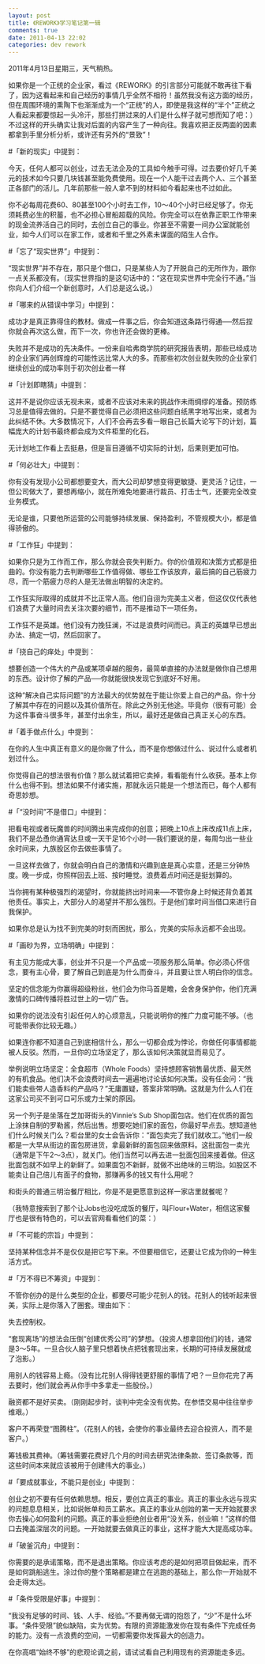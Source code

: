 ```yaml
---
layout: post
title: 《REWORK》学习笔记第一辑
comments: true
date: 2011-04-13 22:02
categories: dev rework
---
```


2011年4月13日星期三，天气稍热。

如果你是一个正统的企业家，看过《REWORK》的引言部分可能就不敢再往下看了，因为这看起来和自己经历的事情几乎全然不相符！虽然我没有这方面的经历，但在周围环境的熏陶下也渐渐成为一个“正统”的人，即使是我这样的“半个”正统之人看起来都要惊起一头冷汗，那些打拼过来的人们是什么样子就可想而知了吧：）不过这样的开头确实让我对后面的内容产生了一种向往。我喜欢把正反两面的因素都拿到手里分析分析，或许还有另外的“景致”！

#「新的现实」中提到：

今天，任何人都可以创业，过去无法企及的工具如今触手可得。过去要价好几千美元的技术如今只要几块钱甚至能免费使用。现在一个人能干过去两个人、三个甚至正各部门的活儿。几年前那些一般人拿不到的材料如今看起来也不过如此。

你不必每周花费60、80甚至100个小时去工作，10～40个小时已经足够了。你无须耗费必生的积蓄，也不必担心冒船超载的风险。你完全可以在依靠正职工作带来的现金流养活自己的同时，去创立自己的事业。你甚至不需要一间办公室就能创业，如今人们可以在家工作，或者和千里之外素未谋面的陌生人合作。

#「忘了“现实世界”」中提到：

“现实世界”并不存在，那只是个借口，只是某些人为了开脱自己的无所作为，跟你一点关系都没有。（现实世界指的是这句话中的：“这在现实世界中完全行不通。”当你向人们介绍一个新创意时，人们总是这么说。）

#「哪来的从错误中学习」中提到：

成功才是真正靠得住的教材。做成一件事之后，你会知道这条路行得通──然后捏你就会再次这么做，而下一次，你也许还会做的更棒。

失败并不是成功的先决条件。一份来自哈弗商学院的研究报告表明，那些已经成功的企业家们再创辉煌的可能性远比常人大的多。而那些初次创业就失败的企业家们继续创业的成功率则于初次创业者一样

#「计划即瞎猜」中提到：

这并不是说你应该无视未来，或者不应该对未来的挑战作未雨绸缪的准备。预防练习总是值得去做的。只是不要觉得自己必须把这些问题白纸黑字地写出来，或者为此纠结不休。大多数情况下，人们不会再去多看一眼自己长篇大论写下的计划，篇幅庞大的计划书最终都会成为文件柜里的化石。

无计划地工作看上去挺悬，但是盲目遵循不切实际的计划，后果则更加可怕。

#「何必壮大」中提到：

你有没有发现小公司都想要变大，而大公司却梦想变得更敏捷、更灵活？记住，一但公司做大了，要想再缩小，就在所难免地要进行裁员、打击士气，还要完全改变业务模式。

无论是谁，只要他所运营的公司能够持续发展、保持盈利，不管规模大小，都是值得骄傲的。

#「工作狂」中提到：

如果你只是为工作而工作，那么你就会丧失判断力。你的价值观和决策方式都是扭曲的。你没有能力去判断哪些工作值得做、哪些工作该放弃，最后搞的自己筋疲力尽，而一个筋疲力尽的人是无法做出明智的决定的。

工作狂实际取得的成就并不比正常人高。他们自诩为完美主义者，但这仅仅代表他们浪费了大量时间去关注次要的细节，而不是推动下一项任务。

工作狂不是英雄。他们没有力挽狂澜，不过是浪费时间而已。真正的英雄早已想出办法、搞定一切，然后回家了。

#「挠自己的痒处」中提到：

想要创造一个伟大的产品或某项卓越的服务，最简单直接的办法就是做你自己想用的东西。设计你了解的产品──你就能很快发现它到底好不好用。

这种“解决自己实际问题”的方法最大的优势就在于能让你爱上自己的产品。你十分了解其中存在的问题以及其价值所在。除此之外别无他途。毕竟你（很有可能）会为这件事奋斗很多年，甚至付出余生，所以，最好还是做自己真正关心的东西。

#「着手做点什么」中提到：

在你的人生中真正有意义的是你做了什么，而不是你想做过什么、说过什么或者机划过什么。

你觉得自己的想法很有价值？那么就试着把它卖掉，看看能有什么收获。基本上你什么也得不到。想法如果不付诸实施，那就永远只能是一个想法而已，每个人都有奇思妙想。

#「“没时间”不是借口」中提到：

把看电视或者玩魔兽的时间腾出来完成你的创意；把晚上10点上床改成11点上床，我们不是怂恿你通宵达旦或一天干足16个小时──我们要说的是，每周匀出一些业余时间来，九族股区你去做些事情了。

一旦这样去做了，你就会明白自己的激情和兴趣到底是真心实意，还是三分钟热度。晚一步成，你照样回去上班、按时睡觉。浪费着点时间还是挺划算的。

当你拥有某种极强烈的渴望时，你就能挤出时间来──不管你身上时候还背负着其他责任。事实上，大部分人的渴望并不那么强烈。于是他们拿时间当借口来进行自我保护。

如果你总是认为找不到完美的时刻而困扰，那么，完美的实际永远都不会出现。

#「画砂为界，立场明确」中提到：

有主见方能成大事，创业并不只是一个产品或一项服务那么简单。你必须心怀信念，要有主心骨，要了解自己到底是为什么而奋斗，并且要让世人明白你的信念。

坚定的信念能为你赢得超级粉丝，他们会为你马首是瞻，会舍身保护你，他们充满激情的口碑传播将胜过世上的一切广告。

如果你的说法没有引起任何人的心烦意乱，只能说明你的推广力度可能不够。（也可能带表你比较无趣。）

如果连你都不知道自己到底相信什么，那么一切都会成为悖论，你做任何事情都能被人反驳。然而，一旦你的立场坚定了，那么该如何决策就显而易见了。

举例说明立场坚定：全食超市（Whole Foods）坚持想顾客销售最优质、最天然的有机食品。他们决不会浪费时间去一遍遍地讨论该如何决策。没有任会问：“我们能卖些带人造香料的产品吗？”无庸置疑，答案非常明确。这就是为什么人们在这家公司买不到可口可乐或力士架的原因。

另一个列子是坐落在芝加哥街头的Vinnie’s Sub Shop面包店。他们在优质的面包上涂抹自制的罗勒酱，然后出售。想要吃她们家的面包，你最好早点去。想知道他们什么时候关门么？柜台里的女士会告诉你：“面包卖完了我们就收工。”他们一般都是一大早从街边的面包房进货，拿最新鲜的面包回来做原料。这批面包一卖光（通常是下午2～3点），就关门。他们当然可以再去进一批面包回来接着做。但这批面包就不如早上的新鲜了。如果面包不新鲜，就做不出绝味的三明治。如股区不能卖让自己倍儿有面子的食物，那赚再多的钱又有什么用呢？

和街头的普通三明治餐厅相比，你是不是更愿意到这样一家店里就餐呢？

（我特意搜索到了那个让Jobs也没吃成饭的餐厅，叫Flour+Water，相信这家餐厅也是很有特色的，可以去官网看看他们的菜：）

#「不可能的宗旨」中提到：

坚持某种信念并不是仅仅是把它写下来。不但要相信它，还要让它成为你的一种生活方式。

#「万不得已不筹资」中提到：

不管你创办的是什么类型的企业，都要尽可能少花别人的钱。花别人的钱听起来很美，实际上是你落入了圈套。理由如下：

失去控制权。

“套现离场”的想法会压倒“创建优秀公司”的梦想。（投资人想拿回他们的钱，通常是3～5年。一旦合伙人脑子里只想着快点把钱套现出来，长期的可持续发展就成了泡影。）

用别人的钱容易上瘾。（没有比花别人得得钱更舒服的事情了吧？一旦你花完了再去要时，他们就会再从你手中多拿走一些股份。）

融资都不是好买卖。（刚刚起步时，谈判中完全没有优势。在参悟交易中往往举步维艰。）

客户不再荣登“图腾柱”。（花别人的钱，会使你的事业最终去迎合投资人，而不是客户。）

筹钱极其费神。（筹钱需要花费好几个月的时间去研究法律条款、签订条款等，而这些时间本来就应该被用于创建伟大的事业。）

#「要成就事业，不能只是创业」中提到：

创业之初不要有任何依赖思想。相反，要创立真正的事业。真正的事业永远与现实的问题息息相关，比如说帐单和员工薪水。真正的事业从创始的第一天开始就要求你去操心如何盈利的问题。真正的事业拒绝创业者用“没关系，创业嘛！”这样的借口去掩盖深层次的问题。一开始就要去做真正的事业，这样才能大大提高成功率。

#「破釜沉舟」中提到：

你需要的是承诺策略，而不是退出策略。你应该考虑的是如何把项目做起来，而不是如何跳船逃生。涂过你的整个策略都是建立在逃跑的基础上，那么你一开始就不会走得太远。

#「条件受限是好事」中提到：

“我没有足够的时间、钱、人手、经验。”不要再做无谓的抱怨了，“少”不是什么坏事。“条件受限”貌似缺陷，实为优势。有限的资源能激发你在现有条件下完成任务的能力。没有一点浪费的空间，一切都需要你发挥最大的创造力。

在你高唱“始终不够”的悲观论调之前，请试试看自己利用现有的资源能走多远。